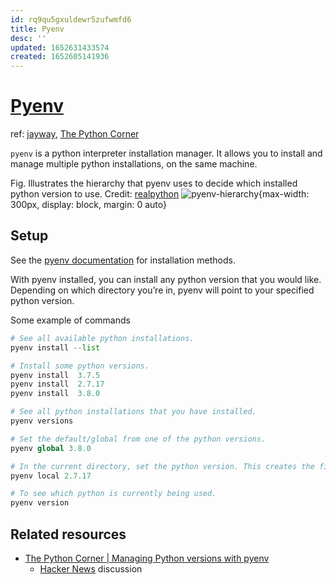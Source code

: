 ```yaml
---
id: rq9qu5gxuldewr5zufwmfd6
title: Pyenv
desc: ''
updated: 1652631433574
created: 1652605141936
---
```

# [Pyenv](https://github.com/pyenv/pyenv)

ref: [jayway](https://blog.jayway.com/2019/12/28/pyenv-poetry-saviours-in-the-python-chaos/), [The Python Corner](https://thepythoncorner.com/posts/2022-05-06-managing-python-versions-with-pyenv/#)

`pyenv` is a python interpreter installation manager. It allows you to install and manage multiple python installations, on the same machine.

Fig. Illustrates the hierarchy that pyenv uses to decide which installed python version to use. Credit: [realpython](https://realpython.com/intro-to-pyenv/)
![pyenv-hierarchy](https://files.realpython.com/media/pyenv-pyramid.d2f35a19ded9.png){max-width: 300px, display: block, margin: 0 auto}

## Setup

See the [pyenv documentation](https://github.com/pyenv/pyenv#installation) for installation methods.

With pyenv installed, you can install any python version that you would like. Depending on which directory you’re in, pyenv will point to your specified python version.

Some example of commands

```python
# See all available python installations.
pyenv install --list

# Install some python versions.
pyenv install  3.7.5
pyenv install  2.7.17
pyenv install  3.8.0

# See all python installations that you have installed.
pyenv versions

# Set the default/global from one of the python versions.
pyenv global 3.8.0

# In the current directory, set the python version. This creates the file .python-version.
pyenv local 2.7.17

# To see which python is currently being used.
pyenv version
```

## Related resources

- [The Python Corner | Managing Python versions with pyenv](https://thepythoncorner.com/posts/2022-05-06-managing-python-versions-with-pyenv/#)
    - [Hacker News](https://news.ycombinator.com/item?id=31326052) discussion